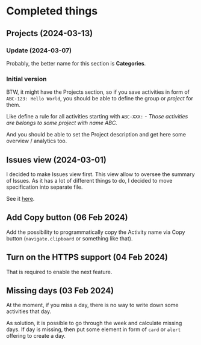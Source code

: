 # Completed things

## Projects (2024-03-13)

### Update (2024-03-07)

Probably, the better name for this section is **Categories**.

### Initial version

BTW, it might have the Projects section, so if you save activities in form of `ABC-123: Hello World`, you should be able to define the group or _project_ for them.

Like define a rule for all activities starting with `ABC-XXX:` - _Those activities are belongs to some project with name ABC._

And you should be able to set the Project description and get here some overview / analytics too.

## Issues view (2024-03-01)

I decided to make Issues view first. This view allow to oversee the summary of Issues. As it has a lot of different things to do, I decided to move specification into separate file.

See it [here](./issues).

## Add Copy button (06 Feb 2024)

Add the possibility to programmatically copy the Activity name via Copy button (`navigate.clipboard` or something like that).

## Turn on the HTTPS support (04 Feb 2024)

That is required to enable the next feature.

## Missing days (03 Feb 2024)

At the moment, if you miss a day, there is no way to write down some activities that day.

As solution, it is possible to go through the week and calculate missing days. If day is missing, then put some element in form of `card` or `alert` offering to create a day.
